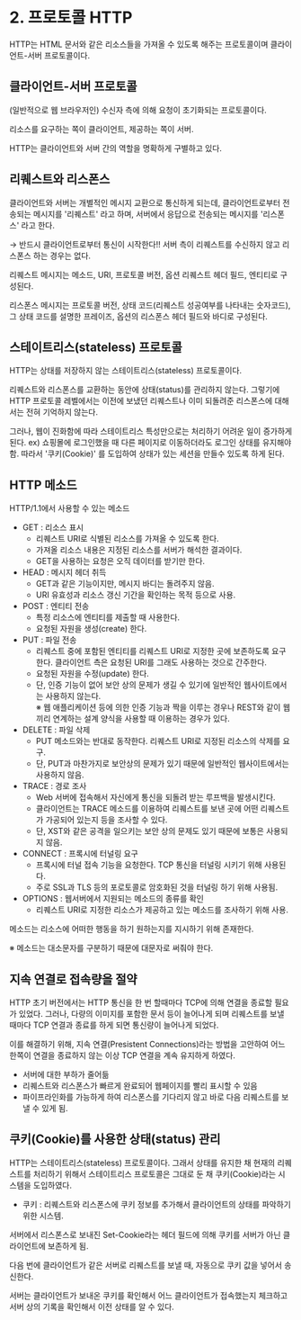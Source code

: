 # 2. 프로토콜 HTTP

HTTP는 HTML 문서와 같은 리소스들을 가져올 수 있도록 해주는 프로토콜이며 클라이언트-서버 프로토콜이다.

## 클라이언트-서버 프로토콜
(일반적으로 웹 브라우저인) 수신자 측에 의해 요청이 초기화되는 프로토콜이다.    

리소스를 요구하는 쪽이 클라이언트, 제공하는 쪽이 서버.

HTTP는 클라이언트와 서버 간의 역할을 명확하게 구별하고 있다.

## 리퀘스트와 리스폰스

클라이언트와 서버는 개별적인 메시지 교환으로 통신하게 되는데, 클라이언트로부터 전송되는 메시지를 '리퀘스트' 라고 하며, 서버에서 응답으로 전송되는 메시지를 '리스폰스' 라고 한다.    

→ 반드시 클라이언트로부터 통신이 시작한다!! 서버 측이 리퀘스트를 수신하지 않고 리스폰스 하는 경우는 없다.


리퀘스트 메시지는 메소드, URI, 프로토콜 버전, 옵션 리퀘스트 헤더 필드, 엔티티로 구성된다.


리스폰스 메시지는 프로토콜 버전, 상태 코드(리퀘스트 성공여부를 나타내는 숫자코드), 그 상태 코드를 설명한 프레이즈, 옵션의 리스폰스 헤더 필드와 바디로 구성된다. 



## 스테이트리스(stateless) 프로토콜

HTTP는 상태를 저장하지 않는 스테이트리스(stateless) 프로토콜이다.

리퀘스트와 리스폰스를 교환하는 동안에 상태(status)를 관리하지 않는다. 그렇기에 HTTP 프로토콜 레벨에서는 이전에 보냈던 리퀘스트나 이미 되돌려준 리스폰스에 대해서는 전혀 기억하지 않는다.

그러나, 웹이 진화함에 따라 스테이트리스 특성만으로는 처리하기 어려운 일이 증가하게 된다. ex) 쇼핑몰에 로그인했을 때 다른 페이지로 이동하더라도 로그인 상태를 유지해야 함.
따라서 '쿠키(Cookie)' 를 도입하여 상태가 있는 세션을 만들수 있도록 하게 된다. 



## HTTP 메소드

HTTP/1.1에서 사용할 수 있는 메소드

- GET : 리소스 표시
    - 리퀘스트 URI로 식별된 리소스를 가져올 수 있도록 한다.
    - 가져올 리소스 내용은 지정된 리소스를 서버가 해석한 결과이다.
    - GET을 사용하는 요청은 오직 데이터를 받기만 한다. 
- HEAD : 메시지 헤더 취득
    - GET과 같은 기능이지만, 메시지 바디는 돌려주지 않음.
    - URI 유효성과 리소스 갱신 기간을 확인하는 목적 등으로 사용.
- POST : 엔티티 전송
    - 특정 리소스에 엔티티를 제출할 때 사용한다. 
    - 요청된 자원을 생성(create) 한다.
- PUT : 파일 전송
    - 리퀘스트 중에 포함된 엔티티를 리퀘스트 URI로 지정한 곳에 보존하도록 요구한다. 클라이언트 측은 요청된 URI를 그래도 사용하는 것으로 간주한다. 
    - 요청된 자원을 수정(update) 한다.
    - 단, 인증 기능이 없어 보안 상의 문제가 생길 수 있기에 일반적인 웹사이트에서는 사용하지 않는다.   
    ※ 웹 애플리케이션 등에 의한 인증 기능과 짝을 이루는 경우나 REST와 같이 웹끼리 연계하는 설계 양식을 사용할 때 이용하는 경우가 있다.
- DELETE : 파일 삭제
    - PUT 메소드와는 반대로 동작한다. 리퀘스트 URI로 지정된 리소스의 삭제를 요구.
    - 단, PUT과 마찬가지로 보안상의 문제가 있기 때문에 일반적인 웹사이트에서는 사용하지 않음.
- TRACE : 경로 조사
    - Web 서버에 접속해서 자신에게 통신을 되돌려 받는 루프백을 발생시킨다.
    - 클라이언트는 TRACE 메소드를 이용하여 리퀘스트를 보낸 곳에 어떤 리퀘스트가 가공되어 있는지 등을 조사할 수 있다.
    - 단, XST와 같은 공격을 일으키는 보안 상의 문제도 있기 때문에 보통은 사용되지 않음.
- CONNECT : 프록시에 터널링 요구
    - 프록시에 터널 접속 기능을 요청한다. TCP 통신을 터널링 시키기 위해 사용된다.
    - 주로 SSL과 TLS 등의 포로토콜로 암호화된 것을 터널링 하기 위해 사용됨.
- OPTIONS : 웹서버에서 지원되는 메소드의 종류를 확인
    - 리퀘스트 URI로 지정한 리소스가 제공하고 있는 메소드를 조사하기 위해 사용.

메소드는 리소스에 어떠한 행동을 하기 원하는지를 지시하기 위해 존재한다.   


※ 메소드는 대소문자를 구분하기 때문에 대문자로 써줘야 한다.



## 지속 연결로 접속량을 절약

HTTP 초기 버전에서는 HTTP 통신을 한 번 할때마다 TCP에 의해 연결을 종료할 필요가 있었다. 그러나, 다량의 이미지를 포함한 문서 등이 늘어나게 되며 리퀘스트를 보낼 때마다 TCP 연결과 종료를 하게 되면 통신량이 늘어나게 되었다. 

이를 해결하기 위해, 지속 연결(Presistent Connections)라는 방법을 고안하여 어느 한쪽이 연결을 종료하지 않는 이상 TCP 연결을 계속 유지하게 하였다.

- 서버에 대한 부하가 줄어듦
- 리퀘스트와 리스폰스가 빠르게 완료되어 웹페이지를 빨리 표시할 수 있음
- 파이프라인화를 가능하게 하여 리스폰스를 기다리지 않고 바로 다음 리퀘스트를 보낼 수 있게 됨.



## 쿠키(Cookie)를 사용한 상태(status) 관리

HTTP는 스테이트리스(stateless) 프로토콜이다. 그래서 상태를 유지한 채 현재의 리퀘스트를 처리하기 위해서 스테이트리스 프로토콜은 그대로 둔 채 쿠키(Cookie)라는 시스템을 도입하였다.

- 쿠키 : 리퀘스트와 리스폰스에 쿠키 정보를 추가해서 클라이언트의 상태를 파악하기 위한 시스템.

서버에서 리스폰스로 보내진 Set-Cookie라는 헤더 필드에 의해 쿠키를 서버가 아닌 클라이언트에 보존하게 됨. 

다음 번에 클라이언트가 같은 서버로 리퀘스트를 보낼 때, 자동으로 쿠키 값을 넣어서 송신한다.

서버는 클라이언트가 보내온 쿠키를 확인해서 어느 클라이언트가 접속했는지 체크하고 서버 상의 기록을 확인해서 이전 상태를 알 수 있다.


